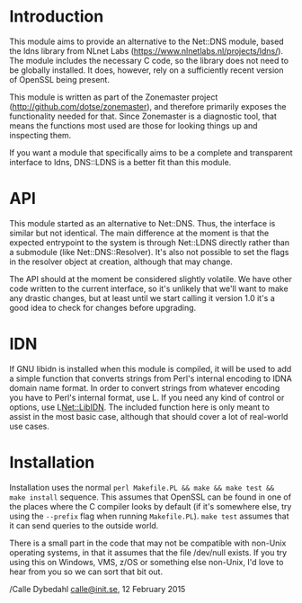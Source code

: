 Introduction
============
This module aims to provide an alternative to the Net::DNS module, based the ldns library from NLnet Labs (https://www.nlnetlabs.nl/projects/ldns/). The module includes the necessary C code, so the library does not need to be globally installed. It does, however, rely on a sufficiently recent version of OpenSSL being present.

This module is written as part of the Zonemaster project (http://github.com/dotse/zonemaster), and therefore primarily exposes the functionality needed for that. Since Zonemaster is a diagnostic tool, that means the functions most used are those for looking things up and inspecting them.

If you want a module that specifically aims to be a complete and transparent interface to ldns, DNS::LDNS is a better fit than this module. 

API
===
This module started as an alternative to Net::DNS. Thus, the interface is similar but not identical. The main difference at the moment is that the expected entrypoint to the system is through Net::LDNS directly rather than a submodule (like Net::DNS::Resolver). It's also not possible to set the flags in the resolver object at creation, although that may change.

The API should at the moment be considered slightly volatile. We have other code written to the current interface, so it's unlikely that we'll want to make any drastic changes, but at least until we start calling it version 1.0 it's a good idea to check for changes before upgrading.

IDN
===
If GNU libidn is installed when this module is compiled, it will be used to add a simple function that converts strings from Perl's internal encoding to IDNA domain name format. In order to convert strings from whatever encoding you have to Perl's internal format, use L<Encode>. If you need any kind of control or options, use L<Net::LibIDN>. The included function here is only meant to assist in the most basic case, although that should cover a lot of real-world use cases.

Installation
============
Installation uses the normal `perl Makefile.PL && make && make test && make install` sequence. This assumes that OpenSSL can be found in one of the places where the C compiler looks by default (if it's somewhere else, try using the `--prefix` flag when running `Makefile.PL`). `make test` assumes that it can send queries to the outside world.

There is a small part in the code that may not be compatible with non-Unix operating systems, in that it assumes that the file /dev/null exists. If you try using this on Windows, VMS, z/OS or something else non-Unix, I'd love to hear from you so we can sort that bit out.

/Calle Dybedahl <calle@init.se>, 12 February 2015